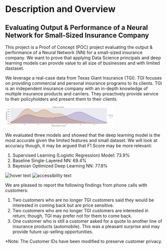 #  Description and Overview
## Evaluating Output & Performance of a Neural Network for Small-Sized Insurance Company


This project is a Proof of Concept (POC) project evaluating the output & performance of a Neural Network (NN) for a small-sized insurance company. We want to prove that applying Data Science principals and deep learning models can provide value to all size of businesses and with limited dastaset. 

We leverage a real-case data from Texas Giant Insurance (TGI). TGI focuses on providing commercial and personal insurance programs to its clients. TGI is an independent insurance company with an in-depth knowledge of multiple insurance products and carriers. They proactively provide service to their policyholders and present them to their clients.


<p align="left">
  <img src="images/1.svg" width="350" title="hover text" alt="test">
</p>


We evaluated three models and showed that the deep learning model is the most accurate given the limited features and small dataset. We will look at accuracy though, it may be argued that F1 Score may be more relevant:
<ol>
<li>Supervised Learning (Logistic Regression) Model: 73.9%</li>
<li>Baseline Single-Layered NN: 69.4%</li>
<li>Bayesian Optimized Deep Learning NN: 77.8%</li>
</ol>


<p align="left">
  <img src="your_relative_path_here" width="350" title="hover text">
  <img src="your_relative_path_here_number_2_large_name" width="350" alt="accessibility text">
</p>


We are pleased to report the following findings from phone calls with customers:
<ol>
<li>Two customers who are no longer TGI customers said they would be interested in coming back but are price sensitive. </li>
<li>Two customers who are no longer TGI customers are interested in return; though, TGI may prefer not for them to come back.</li>
<li>One customer who is still a customer asked for a quote to another line of insurance products (automobile). This was a pleasant surprise and may provide future up-selling opportunities. </li>
</ol>

*Note: The Customer IDs have been modified to preserve customer privacy.
